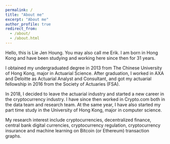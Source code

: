 ```yaml
---
permalink: /
title: "About me"
excerpt: "About me"
author_profile: true
redirect_from: 
  - /about/
  - /about.html
---
```


Hello, this is Lie Jen Houng. You may also call me Erik.
I am born in Hong Kong and have been studying and working here since then for 31 years.

I obtained my undergraduated degree in 2013 from The Chinese University of Hong Kong, major in Actuarial Science.
After graduation, I worked in AXA and Deloitte as Actuarial Analyst and Consultant, and got my actuarial fellowship in 2016 from the Society of Actuaries (FSA).

In 2018, I decided to leave the actuarial industry and started a new career in the cryptocurrency industry.
I have since then worked in Crypto.com both in the data team and research team.
At the same year, I have also started my part time study in the University of Hong Kong, major in computer science.

My research interest include cryptocurrencies, decentralized finance, central bank digital currencies, cryptocurrency regulation, cryptocurrency insurance and machine learning on Bitcoin (or Ethereum) transaction graphs.
